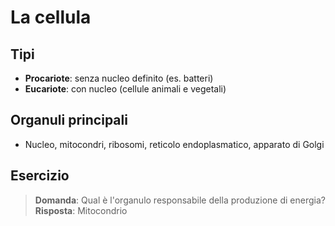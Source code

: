# La cellula

## Tipi
- **Procariote**: senza nucleo definito (es. batteri)
- **Eucariote**: con nucleo (cellule animali e vegetali)

## Organuli principali
- Nucleo, mitocondri, ribosomi, reticolo endoplasmatico, apparato di Golgi

## Esercizio
> **Domanda**: Qual è l'organulo responsabile della produzione di energia?
> **Risposta**: Mitocondrio
